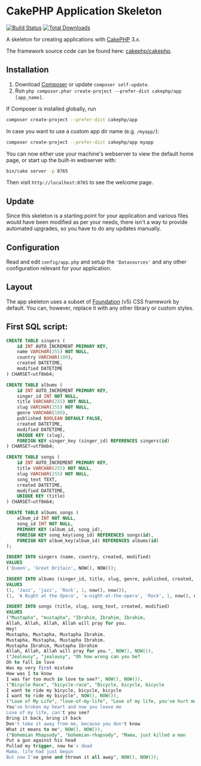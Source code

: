 # CakePHP Application Skeleton

[![Build Status](https://img.shields.io/travis/cakephp/app/master.svg?style=flat-square)](https://travis-ci.org/cakephp/app)
[![Total Downloads](https://img.shields.io/packagist/dt/cakephp/app.svg?style=flat-square)](https://packagist.org/packages/cakephp/app)

A skeleton for creating applications with [CakePHP](https://cakephp.org) 3.x.

The framework source code can be found here: [cakephp/cakephp](https://github.com/cakephp/cakephp).

## Installation

1. Download [Composer](https://getcomposer.org/doc/00-intro.md) or update `composer self-update`.
2. Run `php composer.phar create-project --prefer-dist cakephp/app [app_name]`.

If Composer is installed globally, run

```bash
composer create-project --prefer-dist cakephp/app
```

In case you want to use a custom app dir name (e.g. `/myapp/`):

```bash
composer create-project --prefer-dist cakephp/app myapp
```

You can now either use your machine's webserver to view the default home page, or start
up the built-in webserver with:

```bash
bin/cake server -p 8765
```

Then visit `http://localhost:8765` to see the welcome page.

## Update

Since this skeleton is a starting point for your application and various files
would have been modified as per your needs, there isn't a way to provide
automated upgrades, so you have to do any updates manually.

## Configuration

Read and edit `config/app.php` and setup the `'Datasources'` and any other
configuration relevant for your application.

## Layout

The app skeleton uses a subset of [Foundation](http://foundation.zurb.com/) (v5) CSS
framework by default. You can, however, replace it with any other library or
custom styles.

## First SQL script:

```sql
CREATE TABLE singers (
    id INT AUTO_INCREMENT PRIMARY KEY,
    name VARCHAR(255) NOT NULL,
	country VARCHAR(100),
    created DATETIME,
    modified DATETIME
) CHARSET=utf8mb4;

CREATE TABLE albums (
    id INT AUTO_INCREMENT PRIMARY KEY,
    singer_id INT NOT NULL,
    title VARCHAR(255) NOT NULL,
    slug VARCHAR(255) NOT NULL,
	genre VARCHAR(100),
    published BOOLEAN DEFAULT FALSE,
    created DATETIME,
    modified DATETIME,
    UNIQUE KEY (slug),
    FOREIGN KEY singer_key (singer_id) REFERENCES singers(id)
) CHARSET=utf8mb4;

CREATE TABLE songs (
    id INT AUTO_INCREMENT PRIMARY KEY,
    title VARCHAR(255) NOT NULL,	
    slug VARCHAR(255) NOT NULL,
	song_text TEXT,
    created DATETIME,
    modified DATETIME,
    UNIQUE KEY (title)
) CHARSET=utf8mb4;

CREATE TABLE albums_songs (
    album_id INT NOT NULL,
    song_id INT NOT NULL,
    PRIMARY KEY (album_id, song_id),
    FOREIGN KEY song_key(song_id) REFERENCES songs(id),
    FOREIGN KEY album_key(album_id) REFERENCES albums(id)
);

INSERT INTO singers (name, country, created, modified)
VALUES
('Queen', 'Great Britain', NOW(), NOW());

INSERT INTO albums (singer_id, title, slug, genre, published, created, modified)
VALUES
(1, 'Jazz', 'jazz', 'Rock', 1, now(), now()),
(1, 'A Night at the Opera', 'a-night-at-the-opera', 'Rock', 1, now(), now());

INSERT INTO songs (title, slug, song_text, created, modified)
VALUES
("Mustapha", "mustapha", "Ibrahim, Ibrahim, Ibrahim,
Allah, Allah, Allah, Allah will pray for you.
Hey!
Mustapha, Mustapha, Mustapha Ibrahim.
Mustapha, Mustapha, Mustapha Ibrahim.
Mustapha Ibrahim, Mustapha Ibrahim
Allah, Allah, Allah will pray for you.", NOW(), NOW()),
("Jealousy", "jealousy", "Oh how wrong can you be?
Oh to fall in love
Was my very first mistake
How was I to know
I was far too much in love to see?", NOW(), NOW()),
("Bicycle Race", "bicycle-race", "Bicycle, bicycle, bicycle
I want to ride my bicycle, bicycle, bicycle
I want to ride my bicycle", NOW(), NOW()),
("Love of My Life", "love-of-my-life", "Love of my life, you've hurt me
You've broken my heart and now you leave me
Love of my life, can't you see?
Bring it back, bring it back
Don't take it away from me, because you don't know
What it means to me", NOW(), NOW()),
("Bohemian Rhapsody", "bohemian-rhapsody", "Mama, just killed a man
Put a gun against his head
Pulled my trigger, now he's dead
Mama, life had just begun
But now I've gone and thrown it all away", NOW(), NOW());

```
